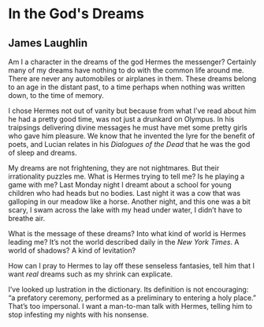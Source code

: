# In the God's Dreams
## James Laughlin
Am I a character in the dreams
of the god Hermes the messenger?
Certainly many of my dreams
have nothing to do with the
common life around me. There
are never any automobiles or
airplanes in them. These
dreams belong to an age in
the distant past, to a time
perhaps when nothing was
written down, to the
time of memory.

I chose Hermes not out of
vanity but because from what
I’ve read about him he had a
pretty good time, was not
just a drunkard on Olympus.
In his traipsings delivering
divine messages he must have
met some pretty girls who
gave him pleasure. We know
that he invented the lyre
for the benefit of poets,
and Lucian relates in his
 _Dialogues of the Dead_ that
he was the god of sleep
and dreams.

My dreams are not frightening,
they are not nightmares. But
their irrationality puzzles
me. What is Hermes trying to
tell me? Is he playing a game
with me? Last Monday night
I dreamt about a school for
young children who had heads
but no bodies. Last night it
was a cow that was galloping
in our meadow like a horse.
Another night, and this one
was a bit scary, I swam across
the lake with my head under
water, I didn’t have to breathe air.

What is the message of these
dreams? Into what kind of world
is Hermes leading me? It’s not
the world described daily in the
 _New York Times_. A world of
shadows? A kind of levitation?

How can I pray to Hermes to lay
off these senseless fantasies,
tell him that I want _real_ dreams
such as my shrink can explicate.

I’ve looked up lustration in
the dictionary. Its definition
is not encouraging: “a prefatory
ceremony, performed as a preliminary
to entering a holy place.” That’s
too impersonal. I want a man-to-man
talk with Hermes, telling him to
stop infesting my nights with
his nonsense.